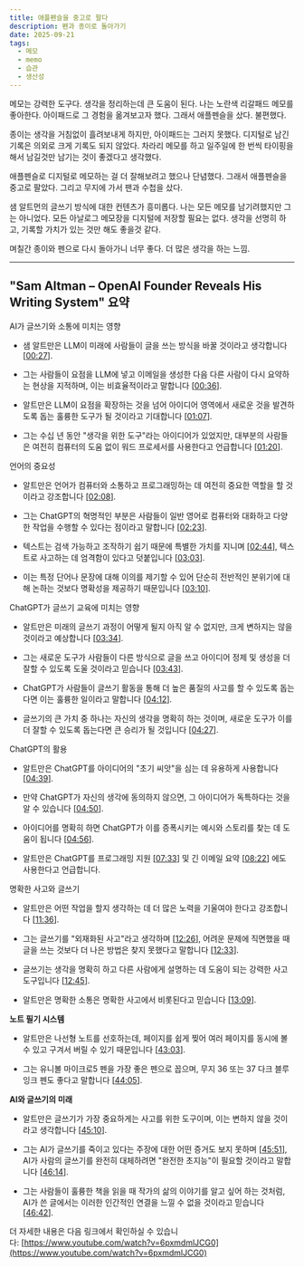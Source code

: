 ```yaml
---
title: 애플펜슬을 중고로 팔다
description: 펜과 종이로 돌아가기
date: 2025-09-21
tags:
  - 메모
  - memo
  - 습관
  - 생산성
---
```

메모는 강력한 도구다. 생각을 정리하는데 큰 도움이 된다. 나는 노란색 리갈패드 메모를 좋아한다. 아이패드로 그 경험을 옮겨보고자 했다. 그래서 애플펜슬을 샀다. 불편했다. 

종이는 생각을 거침없이 흘려보내게 하지만, 아이패드는 그러지 못했다. 디지털로 남긴 기록은 의외로 크게 기록도 되지 않았다. 차라리 메모를 하고 일주일에 한 번씩 타이핑을 해서 남길것만 남기는 것이 좋겠다고 생각했다.

애플펜슬로 디지털로 메모하는 걸 더 잘해보려고 했으나 단념했다. 그래서 애플펜슬을 중고로 팔았다. 그리고 무지에 가서 팬과 수첩을 샀다.

샘 알트먼의 글쓰기 방식에 대한 컨텐츠가 흥미롭다. 나는 모든 메모를 남기려했지만 그는 아니었다. 모든 아날로그 메모장을 디지털에 저장할 필요는 없다. 생각을 선명히 하고, 기록할 가치가 있는 것만 해도 좋을것 같다.

며칠간 종이와 펜으로 다시 돌아가니 너무 좋다. 더 많은 생각을 하는 느낌.

--- 

## "Sam Altman – OpenAI Founder Reveals His Writing System" 요약

AI가 글쓰기와 소통에 미치는 영향

- 샘 알트만은 LLM이 미래에 사람들이 글을 쓰는 방식을 바꿀 것이라고 생각합니다 [[00:27](http://www.youtube.com/watch?v=6pxmdmlJCG0&t=27)].
    
- 그는 사람들이 요점을 LLM에 넣고 이메일을 생성한 다음 다른 사람이 다시 요약하는 현상을 지적하며, 이는 비효율적이라고 말합니다 [[00:36](http://www.youtube.com/watch?v=6pxmdmlJCG0&t=36)].
    
- 알트만은 LLM이 요점을 확장하는 것을 넘어 아이디어 영역에서 새로운 것을 발견하도록 돕는 훌륭한 도구가 될 것이라고 기대합니다 [[01:07](http://www.youtube.com/watch?v=6pxmdmlJCG0&t=67)].
    
- 그는 수십 년 동안 "생각을 위한 도구"라는 아이디어가 있었지만, 대부분의 사람들은 여전히 컴퓨터의 도움 없이 워드 프로세서를 사용한다고 언급합니다 [[01:20](http://www.youtube.com/watch?v=6pxmdmlJCG0&t=80)].
    

언어의 중요성

- 알트만은 언어가 컴퓨터와 소통하고 프로그래밍하는 데 여전히 중요한 역할을 할 것이라고 강조합니다 [[02:08](http://www.youtube.com/watch?v=6pxmdmlJCG0&t=128)].
    
- 그는 ChatGPT의 혁명적인 부분은 사람들이 일반 영어로 컴퓨터와 대화하고 다양한 작업을 수행할 수 있다는 점이라고 말합니다 [[02:23](http://www.youtube.com/watch?v=6pxmdmlJCG0&t=143)].
    
- 텍스트는 검색 가능하고 조작하기 쉽기 때문에 특별한 가치를 지니며 [[02:44](http://www.youtube.com/watch?v=6pxmdmlJCG0&t=164)], 텍스트로 사고하는 데 엄격함이 있다고 덧붙입니다 [[03:03](http://www.youtube.com/watch?v=6pxmdmlJCG0&t=183)].
    
- 이는 특정 단어나 문장에 대해 이의를 제기할 수 있어 단순히 전반적인 분위기에 대해 논하는 것보다 명확성을 제공하기 때문입니다 [[03:10](http://www.youtube.com/watch?v=6pxmdmlJCG0&t=190)].
    
ChatGPT가 글쓰기 교육에 미치는 영향

- 알트만은 미래의 글쓰기 과정이 어떻게 될지 아직 알 수 없지만, 크게 변하지는 않을 것이라고 예상합니다 [[03:34](http://www.youtube.com/watch?v=6pxmdmlJCG0&t=214)].
    
- 그는 새로운 도구가 사람들이 다른 방식으로 글을 쓰고 아이디어 정제 및 생성을 더 잘할 수 있도록 도울 것이라고 믿습니다 [[03:43](http://www.youtube.com/watch?v=6pxmdmlJCG0&t=223)].
    
- ChatGPT가 사람들이 글쓰기 활동을 통해 더 높은 품질의 사고를 할 수 있도록 돕는다면 이는 훌륭한 일이라고 말합니다 [[04:12](http://www.youtube.com/watch?v=6pxmdmlJCG0&t=252)].
    
- 글쓰기의 큰 가치 중 하나는 자신의 생각을 명확히 하는 것이며, 새로운 도구가 이를 더 잘할 수 있도록 돕는다면 큰 승리가 될 것입니다 [[04:27](http://www.youtube.com/watch?v=6pxmdmlJCG0&t=267)].
    

ChatGPT의 활용

- 알트만은 ChatGPT를 아이디어의 "초기 씨앗"을 심는 데 유용하게 사용합니다 [[04:39](http://www.youtube.com/watch?v=6pxmdmlJCG0&t=279)].
    
- 만약 ChatGPT가 자신의 생각에 동의하지 않으면, 그 아이디어가 독특하다는 것을 알 수 있습니다 [[04:50](http://www.youtube.com/watch?v=6pxmdmlJCG0&t=290)].
    
- 아이디어를 명확히 하면 ChatGPT가 이를 증폭시키는 예시와 스토리를 찾는 데 도움이 됩니다 [[04:56](http://www.youtube.com/watch?v=6pxmdmlJCG0&t=296)].
    
- 알트만은 ChatGPT를 프로그래밍 지원 [[07:33](http://www.youtube.com/watch?v=6pxmdmlJCG0&t=453)] 및 긴 이메일 요약 [[08:22](http://www.youtube.com/watch?v=6pxmdmlJCG0&t=502)] 에도 사용한다고 언급합니다.
    

명확한 사고와 글쓰기

- 알트만은 어떤 작업을 할지 생각하는 데 더 많은 노력을 기울여야 한다고 강조합니다 [[11:36](http://www.youtube.com/watch?v=6pxmdmlJCG0&t=696)].
    
- 그는 글쓰기를 "외재화된 사고"라고 생각하며 [[12:26](http://www.youtube.com/watch?v=6pxmdmlJCG0&t=746)], 어려운 문제에 직면했을 때 글을 쓰는 것보다 더 나은 방법은 찾지 못했다고 말합니다 [[12:33](http://www.youtube.com/watch?v=6pxmdmlJCG0&t=753)].
    
- 글쓰기는 생각을 명확히 하고 다른 사람에게 설명하는 데 도움이 되는 강력한 사고 도구입니다 [[12:45](http://www.youtube.com/watch?v=6pxmdmlJCG0&t=765)].
    
- 알트만은 명확한 소통은 명확한 사고에서 비롯된다고 믿습니다 [[13:09](http://www.youtube.com/watch?v=6pxmdmlJCG0&t=789)].
    

**노트 필기 시스템**

- 알트만은 나선형 노트를 선호하는데, 페이지를 쉽게 찢어 여러 페이지를 동시에 볼 수 있고 구겨서 버릴 수 있기 때문입니다 [[43:03](http://www.youtube.com/watch?v=6pxmdmlJCG0&t=2583)].
    
- 그는 유니볼 마이크로5 펜을 가장 좋은 펜으로 꼽으며, 무지 36 또는 37 다크 블루 잉크 펜도 좋다고 말합니다 [[44:05](http://www.youtube.com/watch?v=6pxmdmlJCG0&t=2645)].
    

**AI와 글쓰기의 미래**

- 알트만은 글쓰기가 가장 중요하게는 사고를 위한 도구이며, 이는 변하지 않을 것이라고 생각합니다 [[45:10](http://www.youtube.com/watch?v=6pxmdmlJCG0&t=2710)].
    
- 그는 AI가 글쓰기를 죽이고 있다는 주장에 대한 어떤 증거도 보지 못하며 [[45:51](http://www.youtube.com/watch?v=6pxmdmlJCG0&t=2751)], AI가 사람의 글쓰기를 완전히 대체하려면 "완전한 초지능"이 필요할 것이라고 말합니다 [[46:14](http://www.youtube.com/watch?v=6pxmdmlJCG0&t=2774)].
    
- 그는 사람들이 훌륭한 책을 읽을 때 작가의 삶의 이야기를 알고 싶어 하는 것처럼, AI가 쓴 글에서는 이러한 인간적인 연결을 느낄 수 없을 것이라고 믿습니다 [[46:42](http://www.youtube.com/watch?v=6pxmdmlJCG0&t=2802)].
    

더 자세한 내용은 다음 링크에서 확인하실 수 있습니다: [https://www.youtube.com/watch?v=6pxmdmlJCG0](https://www.youtube.com/watch?v=6pxmdmlJCG0)
